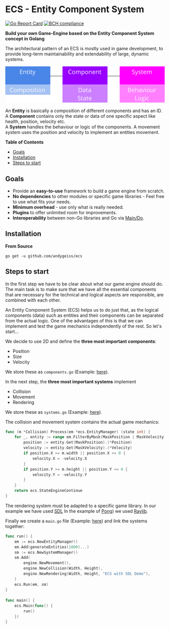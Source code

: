 # ECS - Entity Component System

[![Go Report Card](https://goreportcard.com/badge/github.com/andygeiss/ecs)](https://goreportcard.com/report/github.com/andygeiss/ecs)
[![BCH compliance](https://bettercodehub.com/edge/badge/andygeiss/ecs?branch=master)](https://bettercodehub.com/)

**Build your own Game-Engine based on the Entity Component System concept in Golang**

The architectural pattern of an ECS is mostly used in game development,
to provide long-term maintainability and extendability of large, dynamic systems.

[![Overview](ecs.svg)](ecs.svg)

An **Entity** is basically a composition of different components and has an ID.  
A **Component** contains only the state or data of one specific aspect like health, position, velocity etc.  
A **System** handles the behaviour or logic of the components. A movement system uses the position and velocity to implement an entities movement. 

**Table of Contents**

- [Goals](README.md#goals)
- [Installation](README.md#installation)
- [Steps to start](README.md#steps-to-start)

## Goals

- Provide an **easy-to-use** framework to build a game engine from scratch.
- **No dependencies** to other modules or specific game libraries - Feel free to use what fits your needs.
- **Minimum overhead** - use only what is really needed.
- **Plugins** to offer unlimited room for improvements.
- **Interoperability** between non-Go libraries and Go via [Main/Do](https://github.com/andygeiss/ecs/blob/master/run.go). 

## Installation

**From Source**

    go get -u github.com/andygeiss/ecs

## Steps to start

In the first step we have to be clear about what our game engine should do.
The main task is to make sure that we have all the essential components that are necessary for the technical and logical aspects 
are responsible, are combined with each other.

An Entity Component System (ECS) helps us to do just that, as the logical components (data) such as entities and their components
can be separated from the actual logic. 
One of the advantages of this is that we can implement and test the game mechanics independently of the rest.
So let's start...

We decide to use 2D and define the **three most important components**:
* Position
* Size
* Velocity

We store these as <code>components.go</code> (Example: [here](https://github.com/andygeiss/ecs/blob/master/_examples/engine/components.go)).

In the next step, the **three most important systems** implement
* Collision
* Movement
* Rendering

We store these as <code>systems.go</code> (Example: [here](https://github.com/andygeiss/ecs/blob/master/_examples/engine/systems.go)).

The collision and movement system contains the actual game mechanics:

```go
func (m *Collision) Process(em *ecs.EntityManager) (state int) {
	for _, entity := range em.FilterByMask(MaskPosition | MaskVelocity) {
		position := entity.Get(MaskPosition).(*Position)
		velocity := entity.Get(MaskVelocity).(*Velocity)
		if position.X >= m.width || position.X <= 0 {
			velocity.X = -velocity.X
		}
		if position.Y >= m.height || position.Y <= 0 {
			velocity.Y = -velocity.Y
		}
	}
	return ecs.StateEngineContinue
}
```
The rendering system must be adapted to a specific game library.
In our example we have used [SDL](https://github.com/veandco/go-sdl2)
In the example of [Pong](https://github.com/andygeiss/ecs-pong)) we used [Raylib](https://github.com/gen2brain/raylib-go).

Finally we create a <code>main.go</code> file (Example: [here](https://github.com/andygeiss/ecs/blob/master/_examples/main.go))
and link the systems together:

```go
func run() {
	em := ecs.NewEntityManager()
	em.Add(generateEntities(1000)...)
	sm := ecs.NewSystemManager()
	sm.Add(
		engine.NewMovement(),
		engine.NewCollision(Width, Height),
		engine.NewRendering(Width, Height, "ECS with SDL Demo"),
	)
	ecs.Run(em, sm)
}

func main() {
	ecs.Main(func() {
		run()
	})
}
```
